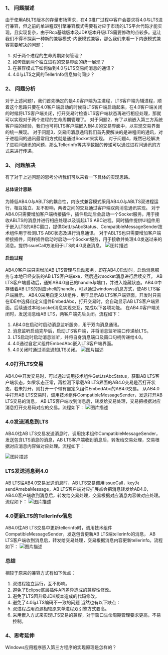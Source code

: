 
### 1、  问题描述

由于使用ABLTS版本的存量市场需求，在4.0推广过程中客户会要求将4.0与LTS进行兼容，但之前的单进程双引擎兼容模式需要有对应于市场的LTS平台代码才能实现，且实现复杂，由于Rcp基础版本及JDK版本升级LTS需要修改的点较多。这让我们不得不探索一种新的兼容模式-内嵌模式兼容，那么我们来看一下内嵌模式兼容需要解决的问题：
1. 对于两个进程的生命周期如何管理？
2. 如何做到两个独立进程的交易界面的统一展现？
3. 在兼容模式下如何做到4.0与LTS交易间消息的通讯？
4. 4.0与LTS之间的TellerInfo信息如何同步？
### 2、  问题分析

对于上述问题1，我们首先确定的是4.0客户端为主进程，LTS客户端为辅进程，顺着这个思路只要在4.0客户端启动的时候将LTS客户端启动起来，在4.0客户端关闭的时候将LTS客户端关闭，打开交易时检查LTS客户端状态再进行相应处理，那就可以实现对于两个进程的生命周期管理了。
对于问题2，有了以前嵌入第三方系统客户端的经验，我们也可将LTS客户端嵌入到4.0的交易界面中，以实现交易界面的统一展现。
对于问题3，交易间消息通讯我们首先要解决的是进程间的通讯，对于进程间的通讯最常用方式就是通过Socket来实现。
对于问题4，既然已经解决了进程间通讯的问题，那么TellerInfo等共享数据的传递可以通过进程间通讯的方式来进行传递。
### 3、 问题解决

有了对于上述问题的思考分析我们可以来看一下具体的实现思路。
#### 总体设计思路

为降低AB4.0与ABLTS的耦合性，内嵌式兼容模式采用AB4.0与ABLTS双进程运行，相互独立、互不影响，两者之间的交互通过客户端双向消息通讯实现。
对于AB4.0只需要增加客户端桥接插件，插件启动后会启动一个Socket服务，用于接收ABLTS的消息并进行相应处理以及调起LTS ABC进程。同时插件提供UI组件用于嵌入LTS的ABC窗口，提供GetLtsAbcStatus、CompatibleMessageSender技术组件用于检测LTS ABC状态及进行消息通讯。
对于ABLTS也只需要增加客户端桥接插件，同样插件启动时启动一个Socket服务，用于接收并处理4.0发送过来的消息。提供issueCall方法用于LTS向4.0发送消息。
![图片描述](../../../images/平台/AB4/兼容/AB4内嵌式兼容AB3方案实现/1.png)
#### 启动过程

AB4.0客户端只需增加AB LTS管理与启动服务，即在AB4.0启动时，启动消息服务与本地已经安装的AB LTS客户端exe，然后通过socket消息进行后续交互。
AB LTS客户端启动后，通知AB4.0自己的handle与端口，并进入隐藏状态。AB4.0中存储着AB LTS的对应shell的handle，可以通过windows消息方式，使AB LTS客户端展示。
AB4.0采用自定义UI组件，用于显示AB LTS客户端界面，开发时只需在IDE中选择自定义组件EmbedAbc，打开交易时，会自动显示AB LTS客户端界面。后续通过本地socket消息实现交互，完成以下各项功能。
在AB4.0客户端关闭时，发送消息给AB LTS，两客户端先后关闭。流程如下：
1. AB4.0在启动时启动消息监听服务，用于双向消息通讯。
2. 消息监听启动完毕后，启动LTS客户端，并将消息监听端口传递给LTS。
3. LTS启动时启动消息监听，并将自身消息端口及窗口句柄传递给4.0。
4. 4.0通过自定义组件EmbedAbc嵌入LTS客户端界面。
5. 4.0关闭时通过消息通知LTS关闭。
![图片描述](../../../images/平台/AB4/兼容/AB4内嵌式兼容AB3方案实现/2.png)



### 4.0打开LTS交易

AB4.0中开发交易时，可以通过调用技术组件GetLtsAbcStatus，获取AB LTS客户端状态，如果状态正常，再检测下承载AB LTS界面的AB4.0交易是否打开状态，若未打开，则打开一个带有自定义组件EmbedAbc的AB4.0交易。
从AB4.0中打开AB LTS交易时，调用技术组件CompatibleMessageSender，发送打开AB LTS交易的消息， AB LTS客户端收到消息后，转发给交易处理，交易把根据对应消息打开交易码对应的交易。流程如下：
![图片描述](../../../images/平台/AB4/兼容/AB4内嵌式兼容AB3方案实现/3.png)

### 4.0发送消息到LTS

AB4.0往AB LTS交易发送消息时，调用技术组件CompatibleMessageSender，发送包含LTS消息的消息，AB LTS客户端收到消息后，转发给交易处理，交易根据对应消息内容做对应处理。流程如下：
 
![图片描述](../../../images/平台/AB4/兼容/AB4内嵌式兼容AB3方案实现/4.png)
### LTS发送消息到4.0

AB LTS往AB4.0交易发送消息时，AB LTS交易调用issueCall，key为sendAmebaMessage，AB LTS客户端对应扩展点会把消息转发给AB4.0，AB4.0客户端收到消息后，转发给交易处理，交易根据对应消息内容做对应处理。流程如下：
![图片描述](../../../images/平台/AB4/兼容/AB4内嵌式兼容AB3方案实现/5.png)
### 4.0更新LTS的TellerInfo信息

AB4.0往AB LTS交易中更新tellerinfo时，调用技术组件CompatibleMessageSender，发送包含更新AB LTS端tellerinfo的消息， AB LTS客户端收到消息后，转发给交易处理，交易根据消息内容更新tellerinfo。流程如下：
![图片描述](../../../images/平台/AB4/兼容/AB4内嵌式兼容AB3方案实现/6.png)
### 总结

相较于原来的兼容方式有如下优点：
1. 双进程独立运行，互不影响。
2. 避免了Eclipse底层插件API差异造成的兼容性修改。
3. 避免了LTS因升级JDK版本造成的代码修改。
4. 避免了4.0与LTS编码不一致的问题
当然也有以下缺点：
1. 双进程占用资源相较原来单进程双引擎方式要高。
2. 采用嵌入方式来实现LTS交易的兼容，对于窗口生命周期管理要求更高，不易控制。
### 4、思考延伸

Windows应用程序嵌入第三方程序的实现原理是怎样的？

